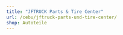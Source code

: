 ```yaml
---
title: "JFTRUCK Parts & Tire Center"
url: /cebu/jftruck-parts-und-tire-center/
shop: Autoteile
---
```

